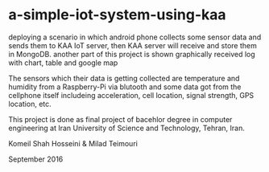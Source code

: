 # a-simple-iot-system-using-kaa

deploying a scenario in which android phone collects some sensor data and sends them to KAA IoT server, then KAA server will receive and store them in MongoDB. 
another part of this project is shown graphically received log with chart, table and google map

The sensors which their data is getting collected are temperature and humidity from a Raspberry-Pi via blutooth and some data got from the cellphone itself includeing acceleration, cell location, signal strength, GPS location, etc.

This project is done as final project of bacehlor degree in computer engineering at Iran University of Science and Technology, Tehran, Iran.

Komeil Shah Hosseini
&
Milad Teimouri

September 2016
